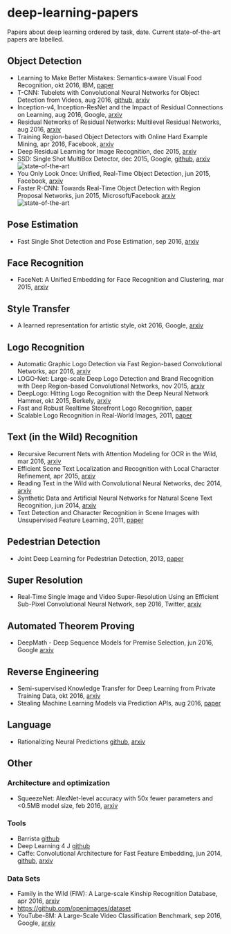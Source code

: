 # deep-learning-papers
Papers about deep learning ordered by task, date. Current state-of-the-art papers are labelled.

## Object Detection
* Learning to Make Better Mistakes: Semantics-aware Visual Food Recognition, okt 2016, IBM, [paper](http://delivery.acm.org/10.1145/2970000/2967205/p172-wu.pdf)
* T-CNN: Tubelets with Convolutional Neural Networks for Object Detection from Videos, aug 2016, [github](https://github.com/myfavouritekk/T-CNN), [arxiv](https://arxiv.org/pdf/1604.02532v3)
* Inception-v4, Inception-ResNet and the Impact of Residual Connections on Learning, aug 2016, Google, [arxiv](https://arxiv.org/pdf/1602.07261.pdf)
* Residual Networks of Residual Networks: Multilevel Residual Networks, aug 2016, [arxiv](https://arxiv.org/pdf/1608.02908v1)
* Training Region-based Object Detectors with Online Hard Example Mining, apr 2016, Facebook, [arxiv](https://arxiv.org/pdf/1604.03540v1)
* Deep Residual Learning for Image Recognition, dec 2015, [arxiv](https://arxiv.org/pdf/1512.03385v1)
* SSD: Single Shot MultiBox Detector, dec 2015, Google, [github](https://github.com/weiliu89/caffe/tree/ssd), [arxiv](https://arxiv.org/pdf/1512.02325v2) ![state-of-the-art](https://img.shields.io/badge/style-state_of_the_art-green.svg?style=flat&label=paper)
* You Only Look Once: Unified, Real-Time Object Detection, jun 2015, Facebook, [arxiv](https://arxiv.org/pdf/1506.02640v5)
* Faster R-CNN: Towards Real-Time Object Detection with Region Proposal Networks, jun 2015, Microsoft/Facebook [arxiv](https://arxiv.org/pdf/1506.01497v3.pdf) ![state-of-the-art](https://img.shields.io/badge/style-state_of_the_art-green.svg?style=flat&label=paper)

## Pose Estimation
* Fast Single Shot Detection and Pose Estimation, sep 2016, [arxiv](https://arxiv.org/pdf/1609.05590.pdf)

## Face Recognition
*  FaceNet: A Unified Embedding for Face Recognition and Clustering, mar 2015, [arxiv](https://arxiv.org/pdf/1503.03832v3.pdf)

## Style Transfer
* A learned representation for artistic style, okt 2016, Google, [arxiv](https://arxiv.org/pdf/1610.07629v1.pdf)

## Logo Recognition
* Automatic Graphic Logo Detection via Fast Region-based Convolutional Networks, apr 2016, [arxiv](https://arxiv.org/pdf/1604.06083.pdf)
* LOGO-Net: Large-scale Deep Logo Detection and Brand Recognition with Deep Region-based Convolutional Networks, nov 2015, [arxiv](https://arxiv.org/pdf/1511.02462.pdf)
* DeepLogo: Hitting Logo Recognition with the Deep Neural Network Hammer, okt 2015, Berkely, [arxiv](https://arxiv.org/pdf/1510.02131v1.pdf)
* Fast and Robust Realtime Storefront Logo Recognition, [paper](https://stacks.stanford.edu/file/druid:bf950qp8995/Liu.pdf)
* Scalable Logo Recognition in Real-World Images, 2011, [paper](http://www.multimedia-computing.de/mediawiki/images/3/34/ICMR2011_Scalable_Logo_Recognition_in_Real-World_Images.pdf)

## Text (in the Wild) Recognition
* Recursive Recurrent Nets with Attention Modeling for OCR in the Wild, mar 2016, [arxiv](https://arxiv.org/pdf/1603.03101v1)
* Efficient Scene Text Localization and Recognition with Local Character Refinement, apr 2015, [arxiv](https://arxiv.org/pdf/1504.03522.pdf)
* Reading Text in the Wild with Convolutional Neural Networks, dec 2014, [arxiv](https://arxiv.org/pdf/1412.1842v1.pdf)
* Synthetic Data and Artificial Neural Networks for Natural Scene Text Recognition, jun 2014, [arxiv](https://arxiv.org/pdf/1406.2227v4.pdf)
* Text Detection and Character Recognition in Scene Images with Unsupervised Feature Learning, 2011, [paper](http://www.cs.stanford.edu/~acoates/papers/coatesetal_icdar_2011.pdf)

## Pedestrian Detection
* Joint Deep Learning for Pedestrian Detection, 2013, [paper](http://www.ee.cuhk.edu.hk/~wlouyang/projects/ouyangWiccv13Joint/material/O&W_ICCV2013.pdf)

## Super Resolution
* Real-Time Single Image and Video Super-Resolution Using an Efficient Sub-Pixel Convolutional Neural Network, sep 2016, Twitter, [arxiv](https://arxiv.org/pdf/1609.05158v2)

## Automated Theorem Proving
* DeepMath - Deep Sequence Models for Premise Selection, jun 2016, Google [arxiv](https://arxiv.org/pdf/1606.04442.pdf)

## Reverse Engineering
* Semi-supervised Knowledge Transfer for Deep Learning from Private Training Data, okt 2016, [arxiv](https://arxiv.org/pdf/1610.05755v1)
* Stealing Machine Learning Models via Prediction APIs, aug 2016, [paper](https://www.usenix.org/system/files/conference/usenixsecurity16/sec16_paper_tramer.pdf)

## Language
* Rationalizing Neural Predictions [github](https://github.com/taolei87/rcnn), [arxiv](https://arxiv.org/pdf/1606.04155v1)

## Other
### Architecture and optimization
* SqueezeNet: AlexNet-level accuracy with 50x fewer parameters and <0.5MB model size, feb 2016, [arxiv](https://arxiv.org/pdf/1602.07360v3)

### Tools
* Barrista [github](https://github.com/classner/barrista)
* Deep Learning 4 J [github](https://github.com/deeplearning4j/deeplearning4j)
* Caffe: Convolutional Architecture for Fast Feature Embedding, jun 2014, [github](https://github.com/BVLC/caffe), [arxiv](https://arxiv.org/pdf/1408.5093v1)

### Data Sets
* Family in the Wild (FIW): A Large-scale Kinship Recognition Database, apr 2016, [arxiv](https://arxiv.org/pdf/1604.02182v1)
* https://github.com/openimages/dataset
* YouTube-8M: A Large-Scale Video Classification Benchmark, sep 2016, Google, [arxiv](https://arxiv.org/pdf/1609.08675v1)
